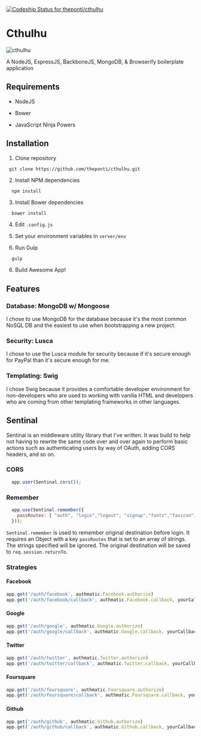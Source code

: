 [ ![Codeship Status for theponti/cthulhu](https://www.codeship.io/projects/27531250-307f-0132-aa41-62036c69ea1f/status)](https://www.codeship.io/projects/39827)

Cthulhu
========

![cthulhu](http://img3.wikia.nocookie.net/__cb20120509185304/powerlisting/images/9/90/Great-cthulhu.jpg)

A NodeJS, ExpressJS, BackboneJS, MongoDB, & Browserify boilerplate application

## Requirements

* NodeJS

* Bower

* JavaScript Ninja Powers

## Installation

1. Clone repository

  ```
   git clone https://github.com/theponti/cthulhu.git
  ```

2. Install NPM dependencies 

  ```
    npm install
  ```

3. Install Bower dependencies

  ```
    bower install
  ```

4. Edit `.config.js`

5. Set your environment variables in `server/env`

6. Run Gulp

  ```bash
    gulp
  ```

6. Build Awesome App!

## Features

### Database: MongoDB w/ Mongoose
I chose to use MongoDB for the database because it's the most common NoSQL DB
and the easiest to use when bootstrapping a new project.

### Security: Lusca

I chose to use the Lusca module for security because if it's secure enough for
PayPal than it's secure enough for me.

### Templating: Swig  

I chose Swig because it provides a comfortable developer environment for 
non-developers who are used to working with vanilla HTML and developers who are
coming from other templating frameworks in other languages.

## Sentinal

Sentinal is an middleware utility library that I've written. It was build to 
help not having to rewrite the same code over and over again to perform basic 
actions such as authenticating users by way of OAuth, adding CORS headers, and 
so on.

### CORS

```js
  app.user(Sentinal.cors());
```

### Remember

```js
  app.use(Sentinal.remember({
    passRoutes: [ "auth", "login","logout", "signup","fonts","favicon"]
  }));
```

`Sentinal.remember` is used to remember original destination before login. It 
requires an Object with a key `passRoutes` that is set to an array of strings.
The strings specified will be ignored. The original destination will be saved
to `req.session.returnTo`.

### Strategies

#### Facebook

```js
app.get('/auth/facebook', authmatic.Facebook.authorize)
app.get('/auth/facebook/callback', authmatic.Facebook.callback, yourCallbackHandler)
```

#### Google

```js
app.get('/auth/google', authmatic.Google.authorize)
app.get('/auth/google/callback', authmatic.Google.callback, yourCallbackHandler)
```

#### Twitter

```js
app.get('/auth/twitter', authmatic.Twitter.authorize)
app.get('/auth/twitter/callback', authmatic.Twitter.callback, yourCallbackHandler)
```

#### Foursquare

```js
app.get('/auth/foursquare', authmatic.Foursquare.authorize)
app.get('/auth/foursquare/callback', authmatic.Foursquare.callback, yourCallbackHandler)
```

#### Github

```js
app.get('/auth/github', authmatic.Github.authorize)
app.get('/auth/github/callback', authmatic.Github.callback, yourCallbackHandler)
```
